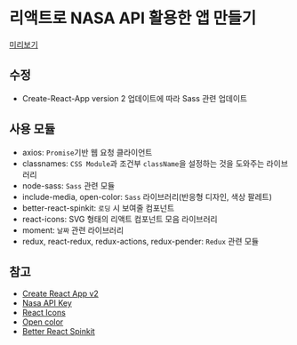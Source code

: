 # 리액트로 NASA API 활용한 앱 만들기

[미리보기](http://min33sky.github.io/nasa-app/)

## 수정

- Create-React-App version 2 업데이트에 따라 Sass 관련 업데이트

## 사용 모듈

- axios: `Promise`기반 웹 요청 클라이언트
- classnames: `CSS Module`과 조건부 `className`을 설정하는 것을 도와주는 라이브러리
- node-sass: `Sass` 관련 모듈
- include-media, open-color: `Sass` 라이브러리(반응형 디자인, 색상 팔레트)
- better-react-spinkit: `로딩` 시 보여줄 컴포넌트
- react-icons: SVG 형태의 리액트 컴포넌트 모음 라이브러리
- moment: `날짜` 관련 라이브러리
- redux, react-redux, redux-actions, redux-pender: `Redux` 관련 모듈

## 참고

- [Create React App v2](https://github.com/facebook/create-react-app)
- [Nasa API Key](https://api.nasa.gov/#live_example)
- [React Icons](http://gorangajic.github.io/react-icons/index.html)
- [Open color](https://yeun.github.io/open-color/)
- [Better React Spinkit](http://better-react-spinkit.benjamintatum.com/)
